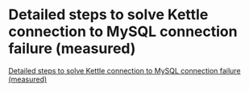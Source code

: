 # Detailed steps to solve Kettle connection to MySQL connection failure (measured)
[Detailed steps to solve Kettle connection to MySQL connection failure (measured)](https://aiwithcloud.com/2022/09/14/detailed_steps_to_solve_kettle_connection_to_mysql_connection_failure_measured/)